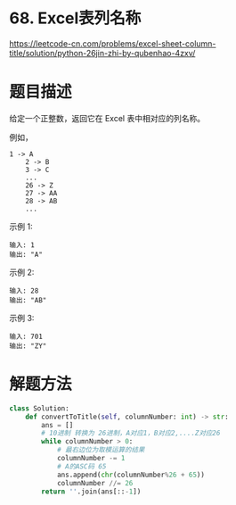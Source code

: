 # 68. Excel表列名称
https://leetcode-cn.com/problems/excel-sheet-column-title/solution/python-26jin-zhi-by-qubenhao-4zxv/


# 题目描述
给定一个正整数，返回它在 Excel 表中相对应的列名称。

例如，
```
1 -> A
    2 -> B
    3 -> C
    ...
    26 -> Z
    27 -> AA
    28 -> AB 
    ...

```

示例 1:
```
输入: 1
输出: "A"

```

示例 2:
```
输入: 28
输出: "AB"

```

示例 3:
```
输入: 701
输出: "ZY"

```

# 解题方法
```python
class Solution:
    def convertToTitle(self, columnNumber: int) -> str:
        ans = []
        # 10进制 转换为 26进制，A对应1，B对应2,....Z对应26
        while columnNumber > 0:
            # 最右边位为取模运算的结果
            columnNumber -= 1
            # A的ASC码 65
            ans.append(chr(columnNumber%26 + 65))
            columnNumber //= 26
        return ''.join(ans[::-1])

```
